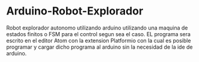 # Arduino-Robot-Explorador
Robot explorador autonomo utilizando arduino utilizando una maquina de estados finitos o FSM para el control segun sea el caso.
EL programa sera escrito en el editor Atom con la extension Platformio con la cual es posible programar y cargar dicho programa al arduino sin la necesidad de la ide de arduino.
